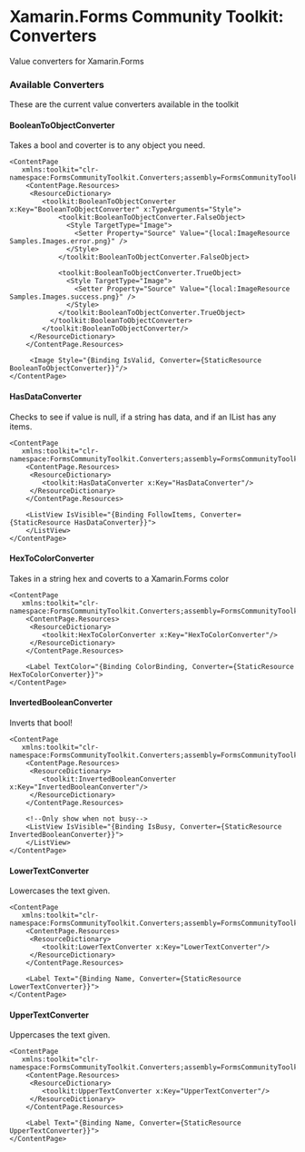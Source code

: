 # Xamarin.Forms Community Toolkit: Converters
Value converters for Xamarin.Forms

### Available Converters
These are the current value converters available in the toolkit

#### BooleanToObjectConverter
Takes a bool and coverter is to any object you need.

```xaml
<ContentPage 
   xmlns:toolkit="clr-namespace:FormsCommunityToolkit.Converters;assembly=FormsCommunityToolkit.Converters">
    <ContentPage.Resources>
     <ResourceDictionary>
        <toolkit:BooleanToObjectConverter  x:Key="BooleanToObjectConverter" x:TypeArguments="Style">
			<toolkit:BooleanToObjectConverter.FalseObject>
			  <Style TargetType="Image">
				<Setter Property="Source" Value="{local:ImageResource Samples.Images.error.png}" />
			  </Style>
			</toolkit:BooleanToObjectConverter.FalseObject>

			<toolkit:BooleanToObjectConverter.TrueObject>
			  <Style TargetType="Image">
				<Setter Property="Source" Value="{local:ImageResource Samples.Images.success.png}" />
			  </Style>
			</toolkit:BooleanToObjectConverter.TrueObject>
		  </toolkit:BooleanToObjectConverter>
		</toolkit:BooleanToObjectConverter/>
     </ResourceDictionary>
    </ContentPage.Resources>

	 <Image Style="{Binding IsValid, Converter={StaticResource BooleanToObjectConverter}}"/>
</ContentPage>
```

#### HasDataConverter
Checks to see if value is null, if a string has data, and if an IList has any items.


```xaml
<ContentPage 
   xmlns:toolkit="clr-namespace:FormsCommunityToolkit.Converters;assembly=FormsCommunityToolkit.Converters">
    <ContentPage.Resources>
     <ResourceDictionary>
        <toolkit:HasDataConverter x:Key="HasDataConverter"/>
     </ResourceDictionary>
    </ContentPage.Resources>

	<ListView IsVisible="{Binding FollowItems, Converter={StaticResource HasDataConverter}}">
	</ListView>
</ContentPage>
```

#### HexToColorConverter
Takes in a string hex and coverts to a Xamarin.Forms color


```xaml
<ContentPage 
   xmlns:toolkit="clr-namespace:FormsCommunityToolkit.Converters;assembly=FormsCommunityToolkit.Converters">
    <ContentPage.Resources>
     <ResourceDictionary>
        <toolkit:HexToColorConverter x:Key="HexToColorConverter"/>
     </ResourceDictionary>
    </ContentPage.Resources>

	<Label TextColor="{Binding ColorBinding, Converter={StaticResource HexToColorConverter}}">
</ContentPage>
```

#### InvertedBooleanConverter
Inverts that bool!


```xaml
<ContentPage 
   xmlns:toolkit="clr-namespace:FormsCommunityToolkit.Converters;assembly=FormsCommunityToolkit.Converters">
    <ContentPage.Resources>
     <ResourceDictionary>
        <toolkit:InvertedBooleanConverter x:Key="InvertedBooleanConverter"/>
     </ResourceDictionary>
    </ContentPage.Resources>

	<!--Only show when not busy-->
	<ListView IsVisible="{Binding IsBusy, Converter={StaticResource InvertedBooleanConverter}}">
	</ListView>
</ContentPage>
```

#### LowerTextConverter
Lowercases the text given.


```xaml
<ContentPage 
   xmlns:toolkit="clr-namespace:FormsCommunityToolkit.Converters;assembly=FormsCommunityToolkit.Converters">
    <ContentPage.Resources>
     <ResourceDictionary>
        <toolkit:LowerTextConverter x:Key="LowerTextConverter"/>
     </ResourceDictionary>
    </ContentPage.Resources>

	<Label Text="{Binding Name, Converter={StaticResource LowerTextConverter}}">
</ContentPage>
```

#### UpperTextConverter
Uppercases the text given.


```xaml
<ContentPage 
   xmlns:toolkit="clr-namespace:FormsCommunityToolkit.Converters;assembly=FormsCommunityToolkit.Converters">
    <ContentPage.Resources>
     <ResourceDictionary>
        <toolkit:UpperTextConverter x:Key="UpperTextConverter"/>
     </ResourceDictionary>
    </ContentPage.Resources>

	<Label Text="{Binding Name, Converter={StaticResource UpperTextConverter}}">
</ContentPage>
```